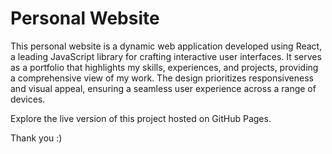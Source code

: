 # Personal Website

This personal website is a dynamic web application developed using React, a leading JavaScript library for crafting interactive user interfaces. It serves as a portfolio that highlights my skills, experiences, and projects, providing a comprehensive view of my work. The design prioritizes responsiveness and visual appeal, ensuring a seamless user experience across a range of devices.

Explore the live version of this project hosted on GitHub Pages.

Thank you :)
